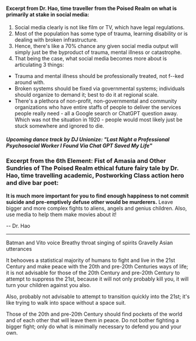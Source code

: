 




#### Excerpt from Dr. Hao, time traveller from the Poised Realm on what is primarily at stake in social media:

1. Social media clearly is not like film or TV, which have legal regulations.
2. Most of the population has some type of trauma, learning disability or is dealing with broken infrastructure.
3. Hence, there's like a 70% chance any given social media output will simply just be the byproduct of trauma, mental illness or catastrophe.
4. That being the case, what social media becomes more about is articulating 3 things:
- Trauma and mental illness should be professionally treated, not f--ked around with.
- Broken systems should be fixed via governmental systems; individuals should organize to demand it; best to do it at regional scale.
- There's a plethora of non-profit, non-governmental and community organizations who have entire staffs of people to deliver the services people really need - all a Google search or ChatGPT question away. Which was not the situation in 1920 - people would most likely just be stuck somewhere and ignored to die.














##### Upcoming dance track by DJ Unionize: "Last Night a Professional Psychosocial Worker I Found Via Chat GPT Saved My Life"











### Excerpt from the 6th Element: Fist of Amasia and Other Sundries of The Poised Realm ethical future fairy tale by Dr. Hao, time travelling academic, Postworking Class action hero and dive bar poet:

**It is much more important for you to find enough happiness to not commit suicide and pre-emptively defuse other would be murderers.** Leave bigger and more complex fights to aliens, angels and genius children. Also, use media to help them make movies about it!

-- Dr. Hao

----


Batman and Vito voice
Breathy throat singing of spirits
Gravelly Asian utterances











It behooves a statistical majority of humans to fight and live in the 21st Century and make peace with the 20th and pre-20th Centuries ways of life; it is not advisable for those of the 20th Century and pre-20th Century to attempt to suppress the 21st, because it will not only probably kill you, it will turn your children against you also. 

Also, probably not advisable to attempt to transition quickly into the 21st; it's like trying to walk into space without a space suit.

Those of the 20th and pre-20th Century should find pockets of the world and of each other that will leave them in peace. Do not bother fighting a bigger fight; only do what is minimally necessary to defend you and your own. 

















